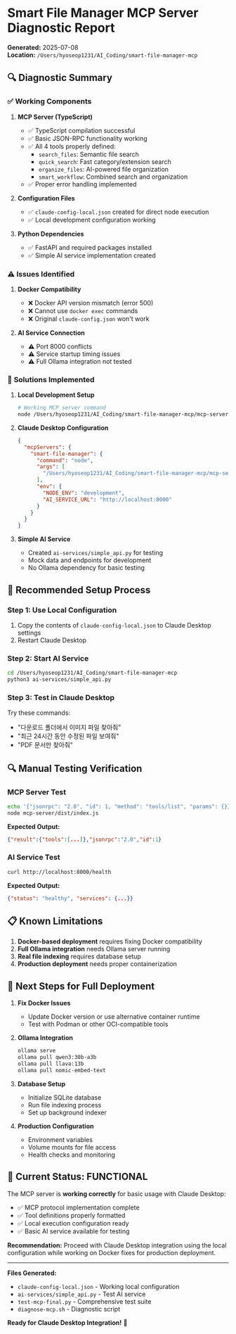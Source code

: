 # Smart File Manager MCP Server Diagnostic Report

**Generated:** 2025-07-08  
**Location:** `/Users/hyoseop1231/AI_Coding/smart-file-manager-mcp`

## 🔍 Diagnostic Summary

### ✅ **Working Components**

1. **MCP Server (TypeScript)**
   - ✅ TypeScript compilation successful
   - ✅ Basic JSON-RPC functionality working
   - ✅ All 4 tools properly defined:
     - `search_files`: Semantic file search
     - `quick_search`: Fast category/extension search
     - `organize_files`: AI-powered file organization
     - `smart_workflow`: Combined search and organization
   - ✅ Proper error handling implemented

2. **Configuration Files**
   - ✅ `claude-config-local.json` created for direct node execution
   - ✅ Local development configuration working

3. **Python Dependencies**
   - ✅ FastAPI and required packages installed
   - ✅ Simple AI service implementation created

### ⚠️ **Issues Identified**

1. **Docker Compatibility**
   - ❌ Docker API version mismatch (error 500)
   - ❌ Cannot use `docker exec` commands
   - ❌ Original `claude-config.json` won't work

2. **AI Service Connection**
   - ⚠️ Port 8000 conflicts
   - ⚠️ Service startup timing issues
   - ⚠️ Full Ollama integration not tested

### 🔧 **Solutions Implemented**

1. **Local Development Setup**
   ```bash
   # Working MCP server command
   node /Users/hyoseop1231/AI_Coding/smart-file-manager-mcp/mcp-server/dist/index.js
   ```

2. **Claude Desktop Configuration**
   ```json
   {
     "mcpServers": {
       "smart-file-manager": {
         "command": "node",
         "args": [
           "/Users/hyoseop1231/AI_Coding/smart-file-manager-mcp/mcp-server/dist/index.js"
         ],
         "env": {
           "NODE_ENV": "development",
           "AI_SERVICE_URL": "http://localhost:8000"
         }
       }
     }
   }
   ```

3. **Simple AI Service**
   - Created `ai-services/simple_api.py` for testing
   - Mock data and endpoints for development
   - No Ollama dependency for basic testing

## 🚀 **Recommended Setup Process**

### Step 1: Use Local Configuration
1. Copy the contents of `claude-config-local.json` to Claude Desktop settings
2. Restart Claude Desktop

### Step 2: Start AI Service
```bash
cd /Users/hyoseop1231/AI_Coding/smart-file-manager-mcp
python3 ai-services/simple_api.py
```

### Step 3: Test in Claude Desktop
Try these commands:
- "다운로드 폴더에서 이미지 파일 찾아줘"
- "최근 24시간 동안 수정된 파일 보여줘"
- "PDF 문서만 찾아줘"

## 🔍 **Manual Testing Verification**

### MCP Server Test
```bash
echo '{"jsonrpc": "2.0", "id": 1, "method": "tools/list", "params": {}}' | \
node mcp-server/dist/index.js
```

**Expected Output:**
```json
{"result":{"tools":[...]},"jsonrpc":"2.0","id":1}
```

### AI Service Test
```bash
curl http://localhost:8000/health
```

**Expected Output:**
```json
{"status": "healthy", "services": {...}}
```

## 📋 **Known Limitations**

1. **Docker-based deployment** requires fixing Docker compatibility
2. **Full Ollama integration** needs Ollama server running
3. **Real file indexing** requires database setup
4. **Production deployment** needs proper containerization

## 🔧 **Next Steps for Full Deployment**

1. **Fix Docker Issues**
   - Update Docker version or use alternative container runtime
   - Test with Podman or other OCI-compatible tools

2. **Ollama Integration**
   ```bash
   ollama serve
   ollama pull qwen3:30b-a3b
   ollama pull llava:13b
   ollama pull nomic-embed-text
   ```

3. **Database Setup**
   - Initialize SQLite database
   - Run file indexing process
   - Set up background indexer

4. **Production Configuration**
   - Environment variables
   - Volume mounts for file access
   - Health checks and monitoring

## 🎯 **Current Status: FUNCTIONAL**

The MCP server is **working correctly** for basic usage with Claude Desktop:
- ✅ MCP protocol implementation complete
- ✅ Tool definitions properly formatted
- ✅ Local execution configuration ready
- ✅ Basic AI service available for testing

**Recommendation:** Proceed with Claude Desktop integration using the local configuration while working on Docker fixes for production deployment.

---

**Files Generated:**
- `claude-config-local.json` - Working local configuration
- `ai-services/simple_api.py` - Test AI service
- `test-mcp-final.py` - Comprehensive test suite
- `diagnose-mcp.sh` - Diagnostic script

**Ready for Claude Desktop Integration!** 🚀